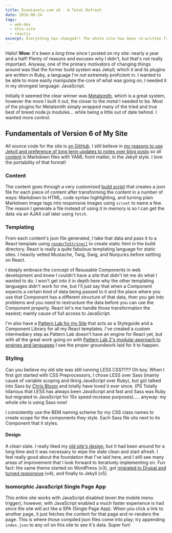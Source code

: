 ```yaml
---
title: EvanLovely.com v6 - A Total Refresh
date: 2016-08-24
tags:
  - web-dev
  - this-site
  - reactjs
excerpt: Everything has changed!! The whole site has been re-written from the ground up with a completely different front and back end. 
---
```

Hello! **Wow**: it's been a *long* time since I posted on my site: nearly a year and a half! Plenty of reasons and excuses why I didn't, but that's not really important. Anyway, one of the primary motivators of changing things around was that the former build system was Jekyll; which it and its plugins are written in Ruby, a language I'm not extremely proficient in. I wanted to be able to more easily manipulate the core of what was going on, I needed it in my strongest language: JavaScript.

Initially it seemed the clear winner was [Metalsmith][metalsmith], which is a great system, however the more I built it out, the closer to the *metal* I needed to be. Most of the plugins for Metalsmith simply wrapped many of the tried and true best of breed node.js modules... while being a little out of date behind. I wanted more control.

## Fundamentals of Version 6 of My Site

All source code for the site is [on GitHub](https://github.com/EvanLovely/my-site). I still believe in [my reasons to use Jekyll and preference of long term updates to notes over blog posts][v5] so all [content](https://github.com/EvanLovely/my-site/blob/master/content/) is Markdown files with YAML front matter, in the Jekyll style. I love the portability of that format! 

### Content

The content goes through a very customized [build script](https://github.com/EvanLovely/my-site/blob/master/lib/buildJson.js) that creates a json file for each piece of content after transforming the content in a number of ways: Markdown to HTML, code syntax highlighting, and turning plain Markdown image tags into responsive images using `srcset` to name a few. The reason I generate a file instead of using it in memory is so I can get the data via an AJAX call later using `fetch`.

### Templating

From each content's json file generated, I take that data and pass it to a React template using [`renderToString()`](https://facebook.github.io/react/docs/top-level-api.html#reactdomserver.rendertostring) to create static html in the build directory. React is really a quite fabulous templating language for static sites. I heavily vetted Mustache, Twig, Swig, and Nunjucks before settling on React. 

I deeply embrace the concept of Resusable Components in web development and knew I couldn't have a site that didn't let me do what I wanted to do. I won't get into it in depth here why the other templating languages didn't work for me, but I'll just say that when a Component expects a certain kind of data being passed to it and the place where you use that Component has a different structure of that data, then you get into problems and you need to restructure the data before you can use the Component properly. React let's me handle those transformation the easiest; mainly cause of full access to JavaScript. 

I'm also have a [Pattern Lab for my Site](/patternlab) that acts as a Styleguide and a Component Library for all my React templates. I've created a custom intermediary step as Pattern Lab doesn't have an engine for React yet, but with all the great work going on with [Pattern Lab 2's modular approach to engines and languages](https://www.smashingmagazine.com/2016/07/building-maintaining-atomic-design-systems-pattern-lab/) I see the proper groundwork laid for it to happen.

### Styling

Can you believe my old site was still running LESS CSS?!?!? Oh boy. When I first got started with CSS Preprocessors, I chose LESS over Sass (mainly cause of variable scoping and liking JavaScript over Ruby), but got talked into Sass by [Chris Bloom](http://twitter.com/illepic) and totally have loved it ever since. (PS Totally hilarious that LESS has always been JavaScript and fast and Sass was Ruby but migrated to JavaScript for 10x speed increase purposes)..... anyway: my whole site is using Sass now!

I consistently use the BEM naming scheme for my CSS class names to create scope for the components they style. Each Sass file sits next to its Component that it styles. 

#### Design

A clean slate. I really liked my [old site's design](http://v5.evanlovely.com/), but it had been around for a long time and it was necessary to wipe the slate clean and start afresh. I feel really good about the foundation that I've laid here, and I still see many areas of improvement that I look forward to iteratively implementing on. Fun fact: the same theme started on WordPress (v3), got [migrated to Drupal and turned responsive][v4] (v4), and finally to Jekyll (v5). 

### Isomorphic JavaScript Single Page App

This entire site works with JavaScript disabled (even the mobile menu trigger); however, with JavaScript enabled a much faster experience is had since the site will act like a SPA (Single Page App). When you click a link to another page, it just fetches the content for that page and re-renders the page. This is where those compiled json files come into play; try appending `index.json` to any url on this site to see it's data. Super fun!

[metalsmith]: http://www.metalsmith.io/
[v4]: /blog/2013/02/evan-lovely-4-0/
[v5]: /blog/2013/11/porting-my-site-to-jekyll-knowledge-with-public-notes-over-blog-posts/
